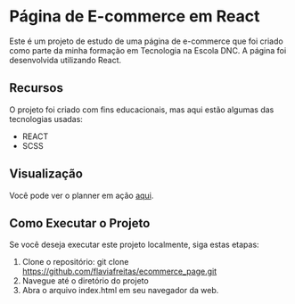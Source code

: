 # Página de E-commerce em React

Este é um projeto de estudo de uma página de e-commerce que foi criado como parte da minha formação em Tecnologia na Escola DNC. A página foi desenvolvida utilizando React.

## Recursos

O projeto foi criado com fins educacionais, mas aqui estão algumas das tecnologias usadas:

- REACT
- SCSS

## Visualização

Você pode ver o planner em ação [aqui](https://ecommerce-page-one.vercel.app/).

## Como Executar o Projeto

Se você deseja executar este projeto localmente, siga estas etapas:

1. Clone o repositório:
   git clone https://github.com/flaviafreitas/ecommerce_page.git
2. Navegue até o diretório do projeto
3. Abra o arquivo index.html em seu navegador da web.

